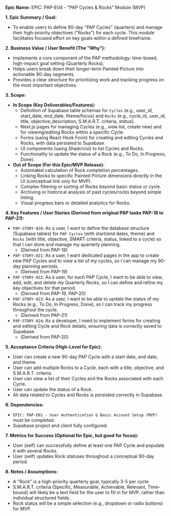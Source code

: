 **Epic Name:** EPIC: PAP-E04 - "PAP Cycles & Rocks" Module (MVP)

**1. Epic Summary / Goal:**
   * To enable users to define 90-day "PAP Cycles" (quarters) and manage their high-priority objectives ("Rocks") for each cycle. This module facilitates focused effort on key goals within a defined timeframe.

**2. Business Value / User Benefit (The "Why"):**
   * Implements a core component of the PAP methodology: time-boxed, high-impact goal setting (Quarterly Rocks).
   * Helps users break down their longer-term Painted Picture into actionable 90-day segments.
   * Provides a clear structure for prioritizing work and tracking progress on the most important objectives.

**3. Scope:**
   * **In Scope (Key Deliverables/Features):**
        * Definition of Supabase table schemas for `Cycles` (e.g., user_id, start_date, end_date, theme/focus) and `Rocks` (e.g., cycle_id, user_id, title, objective_description, S.M.A.R.T. criteria, status).
        * Next.js pages for managing Cycles (e.g., view list, create new) and for viewing/editing Rocks within a specific Cycle.
        * Forms (using React Hook Form) for creating and editing Cycles and Rocks, with data persisted to Supabase.
        * UI components (using Shadcn/ui) to list Cycles and Rocks.
        * Functionality to update the status of a Rock (e.g., To Do, In Progress, Done).
   * **Out of Scope (For this Epic/MVP Release):**
        * Automated calculation of Rock completion percentages.
        * Linking Rocks to specific Painted Picture dimensions directly in the UI (conceptual link only for MVP).
        * Complex filtering or sorting of Rocks beyond basic status or cycle.
        * Archiving or historical analysis of past cycles/rocks beyond simple listing.
        * Visual progress bars or detailed analytics for Rocks.

**4. Key Features / User Stories (Derived from original PAP tasks PAP-18 to PAP-21):**
   * `PAP-STORY-020`: As a user, I want to define the database structure (Supabase tables) for `PAP Cycles` (with start/end dates, theme) and `Rocks` (with title, objective, SMART criteria, status, linked to a cycle) so that I can store and manage my quarterly planning.
     * (Derived from PAP-18)
   * `PAP-STORY-021`: As a user, I want dedicated pages in the app to create new PAP Cycles and to view a list of my cycles, so I can manage my 90-day planning periods.
     * (Derived from PAP-19)
   * `PAP-STORY-022`: As a user, for each PAP Cycle, I want to be able to view, add, edit, and delete my Quarterly Rocks, so I can define and refine my key objectives for that period.
     * (Derived from PAP-19, PAP-20)
   * `PAP-STORY-023`: As a user, I want to be able to update the status of my Rocks (e.g., To Do, In Progress, Done), so I can track my progress throughout the cycle.
     * (Derived from PAP-21)
   * `PAP-STORY-024`: As a developer, I need to implement forms for creating and editing Cycle and Rock details, ensuring data is correctly saved to Supabase.
     * (Derived from PAP-20)

**5. Acceptance Criteria (High-Level for Epic):**
   * User can create a new 90-day PAP Cycle with a start date, end date, and theme.
   * User can add multiple Rocks to a Cycle, each with a title, objective, and S.M.A.R.T. criteria.
   * User can view a list of their Cycles and the Rocks associated with each Cycle.
   * User can update the status of a Rock.
   * All data related to Cycles and Rocks is persisted correctly in Supabase.

**6. Dependencies:**
   * `EPIC: PAP-E01 - User Authentication & Basic Account Setup (MVP)` must be completed.
   * Supabase project and client fully configured.

**7. Metrics for Success (Optional for Epic, but good for focus):**
   * User (self) can successfully define at least one PAP Cycle and populate it with several Rocks.
   * User (self) updates Rock statuses throughout a conceptual 90-day period.

**8. Notes / Assumptions:**
   * A "Rock" is a high-priority quarterly goal, typically 3-5 per cycle.
   * S.M.A.R.T. criteria (Specific, Measurable, Achievable, Relevant, Time-bound) will likely be a text field for the user to fill in for MVP, rather than individual structured fields.
   * Rock status will be a simple selection (e.g., dropdown or radio buttons) for MVP.
